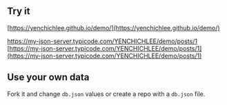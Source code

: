 ## Try it

[https://yenchichlee.github.io/demo/](https://yenchichlee.github.io/demo/)

https://my-json-server.typicode.com/YENCHICHLEE/demo/posts/1
[https://my-json-server.typicode.com/YENCHICHLEE/demo/posts/1](https://my-json-server.typicode.com/YENCHICHLEE/demo/posts/1)
## Use your own data

Fork it and change `db.json` values or create a repo with a `db.json` file.

